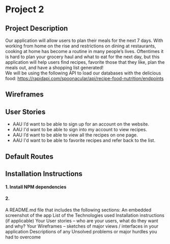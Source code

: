 # Project 2

## Project Description
Our application will allow users to plan their meals for the next 7 days. With working from home on the rise and restrictions on dining at restaurants, cooking at home has become a routine in many people’s lives. Oftentimes it is hard to plan your grocery haul and what to eat for the next day, but this application will help users find recipes, favorite those that they like, plan the meals out, and have a shopping list generated!  
We will be using the following API to load our databases with the delicious food: https://rapidapi.com/spoonacular/api/recipe-food-nutrition/endpoints

## Wireframes


## User Stories

* AAU I’d want to be able to sign up for an account on the website.
* AAU I'd want to be able to sign into my account to view recipes.
* AAU I’d want to be able to view all the recipes on one page.
* AAU I'd want to be able to favorite recipes and refer back to the list.


## Default Routes

## Installation Instructions

#### 1. Install NPM dependencies
#### 2.

A README.md file that includes the following sections:
 An embedded screenshot of the app
 List of the Technologies used
 Installation instructions (if applicable)
 Your User stories – who are your users, what do they want and why?
 Your Wireframes – sketches of major views / interfaces in your application
 Descriptions of any Unsolved problems or major hurdles you had to overcome

